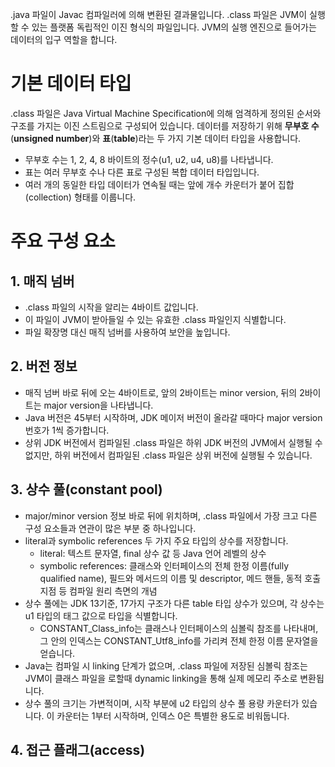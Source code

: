 .java 파일이 Javac 컴파일러에 의해 변환된 결과물입니다.
.class 파일은 JVM이 실행할 수 있는 플랫폼 독립적인 이진 형식의 파일입니다. JVM의 실행 엔진으로 들어가는 데이터의 입구 역할을 합니다.

# 기본 데이터 타입
.class 파일은 Java Virtual Machine Specification에 의해 엄격하게 정의된 순서와 구조를 가지는 이진 스트림으로 구성되어 있습니다.
데이터를 저장하기 위해 **무부호 수**(**unsigned number**)와 **표**(**table**)라는 두 가지 기본 데이터 타입을 사용합니다.
- 무부호 수는 1, 2, 4, 8 바이트의 정수(u1, u2, u4, u8)를 나타냅니다.
- 표는 여러 무부호 수나 다른 표로 구성된 복합 데이터 타입입니다.
- 여러 개의 동일한 타입 데이터가 연속될 때는 앞에 개수 카운터가 붙어 집합(collection) 형태를 이룹니다.
# 주요 구성 요소
## 1. 매직 넘버
- .class 파일의 시작을 알리는 4바이트 값입니다.
- 이 파일이 JVM이 받아들일 수 있는 유효한 .class 파일인지 식별합니다.
- 파일 확장명 대신 매직 넘버를 사용하여 보안을 높입니다.
## 2. 버전 정보
- 매직 넘버 바로 뒤에 오는 4바이트로, 앞의 2바이트는 minor version, 뒤의 2바이트는 major version을 나타냅니다.
- Java 버전은 45부터 시작하며, JDK 메이저 버전이 올라갈 때마다 major version 번호가 1씩 증가합니다.
- 상위 JDK 버전에서 컴파일된 .class 파일은 하위 JDK 버전의 JVM에서 실행될 수 없지만, 하위 버전에서 컴파일된 .class 파일은 상위 버전에 실행될 수 있습니다.
## 3. 상수 풀(constant pool)
- major/minor version 정보 바로 뒤에 위치하며, .class 파일에서 가장 크고 다른 구성 요소들과 연관이 많은 부분 중 하나입니다.
- literal과 symbolic references 두 가지 주요 타입의 상수를 저장합니다.
	- literal: 텍스트 문자열, final 상수 값 등 Java 언어 레벨의 상수
	- symbolic references: 클래스와 인터페이스의 전체 한정 이름(fully qualified name), 필드와 메서드의 이름 및 descriptor, 메드 핸들, 동적 호출 지점 등 컴파일 원리 측면의 개념
- 상수 풀에는 JDK 13기준, 17가지 구조가 다른 table 타입 상수가 있으며, 각 상수는 u1 타입의 태그 값으로 타입을 식별합니다.
	- CONSTANT_Class_info는 클래스나 인터페이스의 심볼릭 참조를 나타내며, 그 안의 인덱스는 CONSTANT_Utf8_info를 가리켜 전체 한정 이름 문자열을 얻습니다.
- Java는 컴파일 시 linking 단계가 없으며, .class 파일에 저장된 심볼릭 참조는 JVM이 클래스 파일을 로할때 dynamic linking을 통해 실제 메모리 주소로 변환됩니다.
- 상수 풀의 크기는 가변적이며, 시작 부분에 u2 타입의 상수 풀 용량 카운터가 있습니다. 이 카운터는 1부터 시작하며, 인덱스 0은 특별한 용도로 비워둡니다.
## 4. 접근 플래그(access)
